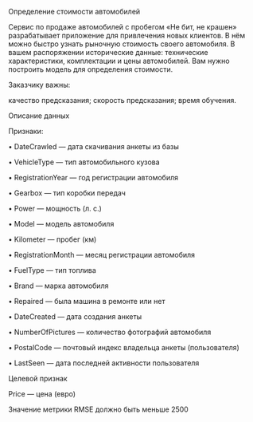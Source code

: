 Определение стоимости автомобилей

Сервис по продаже автомобилей с пробегом «Не бит, не крашен» разрабатывает приложение для привлечения новых клиентов. В нём можно быстро узнать рыночную стоимость своего автомобиля. В вашем распоряжении исторические данные: технические характеристики, комплектации и цены автомобилей. Вам нужно построить модель для определения стоимости.

Заказчику важны:

качество предсказания;
скорость предсказания;
время обучения.

Описание данных

Признаки:

• DateCrawled — дата скачивания анкеты из базы

• VehicleType — тип автомобильного кузова

• RegistrationYear — год регистрации автомобиля

• Gearbox — тип коробки передач

• Power — мощность (л. с.)

• Model — модель автомобиля

• Kilometer — пробег (км)

• RegistrationMonth — месяц регистрации автомобиля

• FuelType — тип топлива

• Brand — марка автомобиля

• Repaired — была машина в ремонте или нет

• DateCreated — дата создания анкеты

• NumberOfPictures — количество фотографий автомобиля

• PostalCode — почтовый индекс владельца анкеты (пользователя)

• LastSeen — дата последней активности пользователя

Целевой признак

Price — цена (евро)

Значение метрики RMSE должно быть меньше 2500